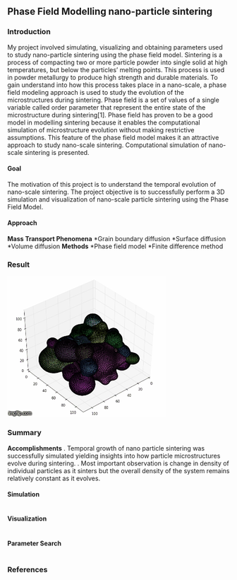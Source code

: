## Phase Field Modelling nano-particle sintering
### Introduction
My project involved simulating, visualizing and obtaining parameters used to study nano-particle sintering using the phase field model.
Sintering is a process of compacting two or more particle powder into single solid at high temperatures, but below the particles’ melting points. This process is used in powder metallurgy to produce high strength and durable materials. To gain understand into how this process takes place in a nano-scale, a phase field modeling approach is used to study the evolution of the microstructures during sintering. Phase field is a set of values of a single variable called order parameter that represent the entire state of the microstructure during sintering[1]. Phase field has proven to be a good model in  modelling sintering because it enables the computational simulation of microstructure evolution without making restrictive assumptions. This feature of the phase field model  makes it an attractive approach to study nano-scale sintering. Computational simulation of nano-scale sintering is presented.

#### Goal
The motivation of this project is to understand the temporal evolution of nano-scale sintering.
The project objective is to successfully perform a 3D simulation and visualization of nano-scale particle sintering using the Phase Field Model.
#### Approach
**Mass Transport Phenomena**
*Grain boundary diffusion
*Surface diffusion
*Volume diffusion
**Methods**
*Phase field model
*Finite difference method

### Result
![GIF](https://github.com/CleverChuk/ICES/blob/master/images/simulation.gif)

### Summary
**Accomplishments**
. Temporal growth of nano particle sintering was successfully simulated yielding insights into how particle microstructures evolve during sintering.
. Most important observation is change in density of individual particles as it sinters but the overall density of the system remains relatively constant as it evolves.

#### Simulation
```C++

```
#### Visualization
```python

```

#### Parameter Search
```python

```

### References

